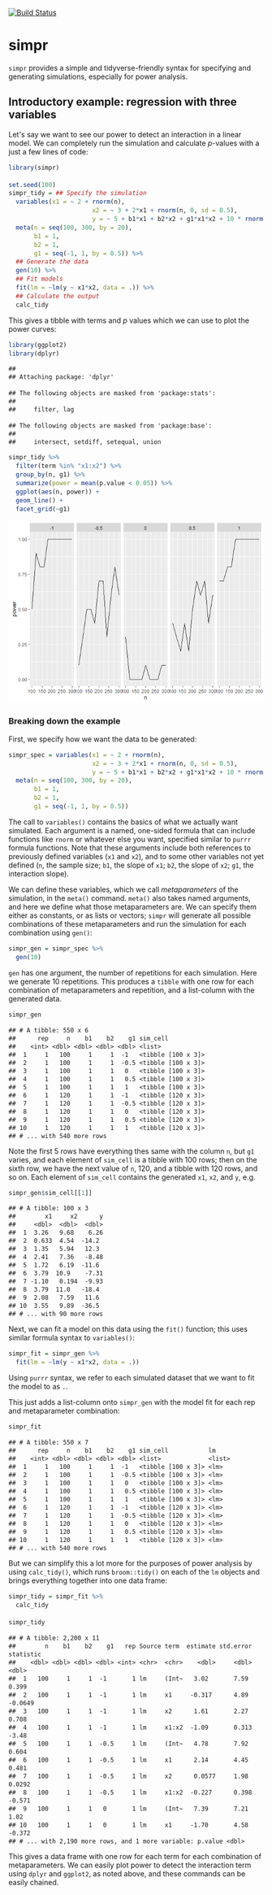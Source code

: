 [![Build Status](https://travis-ci.com/jkbye/simpr.svg?branch=master)](https://travis-ci.com/statisfactions/simpr)

simpr
=====

`simpr` provides a simple and tidyverse-friendly syntax for specifying and generating simulations, especially for power analysis.

Introductory example: regression with three variables
-----------------------------------------------------

Let's say we want to see our power to detect an interaction in a linear model. We can completely run the simulation and calculate *p*-values with a just a few lines of code:

``` r
library(simpr)

set.seed(100)
simpr_tidy = ## Specify the simulation
  variables(x1 = ~ 2 + rnorm(n),
                       x2 = ~ 3 + 2*x1 + rnorm(n, 0, sd = 0.5),
                       y = ~ 5 + b1*x1 + b2*x2 + g1*x1*x2 + 10 * rnorm(n)) %>%
  meta(n = seq(100, 300, by = 20),
       b1 = 1,
       b2 = 1,
       g1 = seq(-1, 1, by = 0.5)) %>% 
  ## Generate the data
  gen(10) %>% 
  ## Fit models
  fit(lm = ~lm(y ~ x1*x2, data = .)) %>% 
  ## Calculate the output
  calc_tidy
```

This gives a tibble with terms and *p* values which we can use to plot the power curves:

``` r
library(ggplot2)
library(dplyr)
```

    ## 
    ## Attaching package: 'dplyr'

    ## The following objects are masked from 'package:stats':
    ## 
    ##     filter, lag

    ## The following objects are masked from 'package:base':
    ## 
    ##     intersect, setdiff, setequal, union

``` r
simpr_tidy %>%
  filter(term %in% "x1:x2") %>%
  group_by(n, g1) %>%
  summarize(power = mean(p.value < 0.05)) %>%
  ggplot(aes(n, power)) +
  geom_line() +
  facet_grid(~g1)
```

![](README_files/figure-markdown_github/unnamed-chunk-2-1.png)

### Breaking down the example

First, we specify how we want the data to be generated:

``` r
simpr_spec = variables(x1 = ~ 2 + rnorm(n),
                       x2 = ~ 3 + 2*x1 + rnorm(n, 0, sd = 0.5),
                       y = ~ 5 + b1*x1 + b2*x2 + g1*x1*x2 + 10 * rnorm(n)) %>%
  meta(n = seq(100, 300, by = 20),
       b1 = 1,
       b2 = 1,
       g1 = seq(-1, 1, by = 0.5))
```

The call to `variables()` contains the basics of what we actually want simulated. Each argument is a named, one-sided formula that can include functions like `rnorm` or whatever else you want, specified similar to `purrr` formula functions. Note that these arguments include both references to previously defined variables (`x1` and `x2`), and to some other variables not yet defined (`n`, the sample size; `b1`, the slope of `x1`; `b2`, the slope of `x2`; `g1`, the interaction slope).

We can define these variables, which we call *metaparameters* of the simulation, in the `meta()` command. `meta()` also takes named arguments, and here we define what those metaparameters are. We can specify them either as constants, or as lists or vectors; `simpr` will generate all possible combinations of these metaparameters and run the simulation for each combination using `gen()`:

``` r
simpr_gen = simpr_spec %>% 
  gen(10)
```

`gen` has one argument, the number of repetitions for each simulation. Here we generate 10 repetitions. This produces a `tibble` with one row for each combination of metaparameters and repetition, and a list-column with the generated data.

``` r
simpr_gen
```

    ## # A tibble: 550 x 6
    ##      rep     n    b1    b2    g1 sim_cell          
    ##    <int> <dbl> <dbl> <dbl> <dbl> <list>            
    ##  1     1   100     1     1  -1   <tibble [100 x 3]>
    ##  2     1   100     1     1  -0.5 <tibble [100 x 3]>
    ##  3     1   100     1     1   0   <tibble [100 x 3]>
    ##  4     1   100     1     1   0.5 <tibble [100 x 3]>
    ##  5     1   100     1     1   1   <tibble [100 x 3]>
    ##  6     1   120     1     1  -1   <tibble [120 x 3]>
    ##  7     1   120     1     1  -0.5 <tibble [120 x 3]>
    ##  8     1   120     1     1   0   <tibble [120 x 3]>
    ##  9     1   120     1     1   0.5 <tibble [120 x 3]>
    ## 10     1   120     1     1   1   <tibble [120 x 3]>
    ## # ... with 540 more rows

Note the first 5 rows have everything thes same with the column `n`, but `g1` varies, and each element of `sim_cell` is a tibble with 100 rows; then on the sixth row, we have the next value of `n`, 120, and a tibble with 120 rows, and so on. Each element of `sim_cell` contains the generated `x1`, `x2`, and `y`, e.g.

``` r
simpr_gen$sim_cell[[1]]
```

    ## # A tibble: 100 x 3
    ##        x1     x2      y
    ##     <dbl>  <dbl>  <dbl>
    ##  1  3.26   9.68    6.26
    ##  2  0.633  4.54  -14.2 
    ##  3  1.35   5.94   12.3 
    ##  4  2.41   7.36   -8.48
    ##  5  1.72   6.19  -11.6 
    ##  6  3.79  10.9    -7.31
    ##  7 -1.10   0.194  -9.93
    ##  8  3.79  11.0   -18.4 
    ##  9  2.08   7.59   11.6 
    ## 10  3.55   9.89  -36.5 
    ## # ... with 90 more rows

Next, we can fit a model on this data using the `fit()` function; this uses similar formula syntax to `variables()`:

``` r
simpr_fit = simpr_gen %>% 
  fit(lm = ~lm(y ~ x1*x2, data = .))
```

Using `purrr` syntax, we refer to each simulated dataset that we want to fit the model to as `.`.

This just adds a list-column onto `simpr_gen` with the model fit for each rep and metaparameter combination:

``` r
simpr_fit
```

    ## # A tibble: 550 x 7
    ##      rep     n    b1    b2    g1 sim_cell           lm    
    ##    <int> <dbl> <dbl> <dbl> <dbl> <list>             <list>
    ##  1     1   100     1     1  -1   <tibble [100 x 3]> <lm>  
    ##  2     1   100     1     1  -0.5 <tibble [100 x 3]> <lm>  
    ##  3     1   100     1     1   0   <tibble [100 x 3]> <lm>  
    ##  4     1   100     1     1   0.5 <tibble [100 x 3]> <lm>  
    ##  5     1   100     1     1   1   <tibble [100 x 3]> <lm>  
    ##  6     1   120     1     1  -1   <tibble [120 x 3]> <lm>  
    ##  7     1   120     1     1  -0.5 <tibble [120 x 3]> <lm>  
    ##  8     1   120     1     1   0   <tibble [120 x 3]> <lm>  
    ##  9     1   120     1     1   0.5 <tibble [120 x 3]> <lm>  
    ## 10     1   120     1     1   1   <tibble [120 x 3]> <lm>  
    ## # ... with 540 more rows

But we can simplify this a lot more for the purposes of power analysis by using `calc_tidy()`, which runs `broom::tidy()` on each of the `lm` objects and brings everything together into one data frame:

``` r
simpr_tidy = simpr_fit %>% 
  calc_tidy

simpr_tidy
```

    ## # A tibble: 2,200 x 11
    ##        n    b1    b2    g1   rep Source term  estimate std.error statistic
    ##    <dbl> <dbl> <dbl> <dbl> <int> <chr>  <chr>    <dbl>     <dbl>     <dbl>
    ##  1   100     1     1  -1       1 lm     (Int~   3.02       7.59     0.399 
    ##  2   100     1     1  -1       1 lm     x1     -0.317      4.89    -0.0649
    ##  3   100     1     1  -1       1 lm     x2      1.61       2.27     0.708 
    ##  4   100     1     1  -1       1 lm     x1:x2  -1.09       0.313   -3.48  
    ##  5   100     1     1  -0.5     1 lm     (Int~   4.78       7.92     0.604 
    ##  6   100     1     1  -0.5     1 lm     x1      2.14       4.45     0.481 
    ##  7   100     1     1  -0.5     1 lm     x2      0.0577     1.98     0.0292
    ##  8   100     1     1  -0.5     1 lm     x1:x2  -0.227      0.398   -0.571 
    ##  9   100     1     1   0       1 lm     (Int~   7.39       7.21     1.02  
    ## 10   100     1     1   0       1 lm     x1     -1.70       4.58    -0.372 
    ## # ... with 2,190 more rows, and 1 more variable: p.value <dbl>

This gives a data frame with one row for each term for each combination of metaparameters. We can easily plot power to detect the interaction term using `dplyr` and `ggplot2`, as noted above, and these commands can be easily chained.

